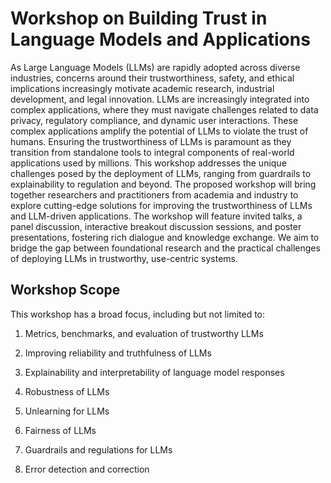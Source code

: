 # Workshop on Building Trust in Language Models and Applications

As Large Language Models (LLMs) are rapidly adopted across diverse industries, concerns around their trustworthiness, safety, and ethical implications increasingly motivate academic research, industrial development, and legal innovation. LLMs are increasingly integrated into complex applications, where they must navigate challenges related to data privacy, regulatory compliance, and dynamic user interactions. These complex applications amplify the potential of LLMs to violate the trust of humans. Ensuring the trustworthiness of LLMs is paramount as they transition from standalone tools to integral components of real-world applications used by millions. This workshop addresses the unique challenges posed by the deployment of LLMs, ranging from guardrails to explainability to regulation and beyond. The proposed workshop will bring together researchers and practitioners from academia and industry to explore cutting-edge solutions for improving the trustworthiness of LLMs and LLM-driven applications. The workshop will feature invited talks, a panel discussion, interactive breakout discussion sessions, and poster presentations, fostering rich dialogue and knowledge exchange. We aim to bridge the gap between foundational research and the practical challenges of deploying LLMs in trustworthy, use-centric systems.

## Workshop Scope
This workshop has a broad focus, including but not limited to:

1. Metrics, benchmarks, and evaluation of trustworthy LLMs

2. Improving reliability and truthfulness of LLMs

3. Explainability and interpretability of language model responses

4. Robustness of LLMs

5. Unlearning for LLMs

6. Fairness of LLMs

7. Guardrails and regulations for LLMs

8. Error detection and correction
